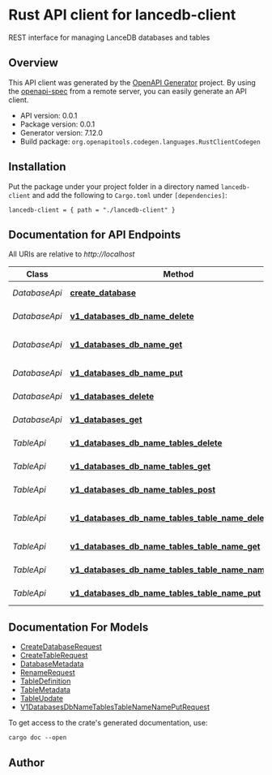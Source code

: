 # Rust API client for lancedb-client

REST interface for managing LanceDB databases and tables


## Overview

This API client was generated by the [OpenAPI Generator](https://openapi-generator.tech) project.  By using the [openapi-spec](https://openapis.org) from a remote server, you can easily generate an API client.

- API version: 0.0.1
- Package version: 0.0.1
- Generator version: 7.12.0
- Build package: `org.openapitools.codegen.languages.RustClientCodegen`

## Installation

Put the package under your project folder in a directory named `lancedb-client` and add the following to `Cargo.toml` under `[dependencies]`:

```
lancedb-client = { path = "./lancedb-client" }
```

## Documentation for API Endpoints

All URIs are relative to *http://localhost*

Class | Method | HTTP request | Description
------------ | ------------- | ------------- | -------------
*DatabaseApi* | [**create_database**](docs/DatabaseApi.md#create_database) | **POST** /v1/databases | Create new database
*DatabaseApi* | [**v1_databases_db_name_delete**](docs/DatabaseApi.md#v1_databases_db_name_delete) | **DELETE** /v1/databases/{dbName} | Delete database
*DatabaseApi* | [**v1_databases_db_name_get**](docs/DatabaseApi.md#v1_databases_db_name_get) | **GET** /v1/databases/{dbName} | Get database metadata
*DatabaseApi* | [**v1_databases_db_name_put**](docs/DatabaseApi.md#v1_databases_db_name_put) | **PUT** /v1/databases/{dbName} | Rename database
*DatabaseApi* | [**v1_databases_delete**](docs/DatabaseApi.md#v1_databases_delete) | **DELETE** /v1/databases | Delete all databases
*DatabaseApi* | [**v1_databases_get**](docs/DatabaseApi.md#v1_databases_get) | **GET** /v1/databases | List databases
*TableApi* | [**v1_databases_db_name_tables_delete**](docs/TableApi.md#v1_databases_db_name_tables_delete) | **DELETE** /v1/databases/{dbName}/tables | Delete all tables
*TableApi* | [**v1_databases_db_name_tables_get**](docs/TableApi.md#v1_databases_db_name_tables_get) | **GET** /v1/databases/{dbName}/tables | List tables in database
*TableApi* | [**v1_databases_db_name_tables_post**](docs/TableApi.md#v1_databases_db_name_tables_post) | **POST** /v1/databases/{dbName}/tables | Create new table
*TableApi* | [**v1_databases_db_name_tables_table_name_delete**](docs/TableApi.md#v1_databases_db_name_tables_table_name_delete) | **DELETE** /v1/databases/{dbName}/tables/{tableName} | Delete a specific table
*TableApi* | [**v1_databases_db_name_tables_table_name_get**](docs/TableApi.md#v1_databases_db_name_tables_table_name_get) | **GET** /v1/databases/{dbName}/tables/{tableName} | Get table metadata
*TableApi* | [**v1_databases_db_name_tables_table_name_name_put**](docs/TableApi.md#v1_databases_db_name_tables_table_name_name_put) | **PUT** /v1/databases/{dbName}/tables/{tableName}/name | Rename table
*TableApi* | [**v1_databases_db_name_tables_table_name_put**](docs/TableApi.md#v1_databases_db_name_tables_table_name_put) | **PUT** /v1/databases/{dbName}/tables/{tableName} | Update table data


## Documentation For Models

 - [CreateDatabaseRequest](docs/CreateDatabaseRequest.md)
 - [CreateTableRequest](docs/CreateTableRequest.md)
 - [DatabaseMetadata](docs/DatabaseMetadata.md)
 - [RenameRequest](docs/RenameRequest.md)
 - [TableDefinition](docs/TableDefinition.md)
 - [TableMetadata](docs/TableMetadata.md)
 - [TableUpdate](docs/TableUpdate.md)
 - [V1DatabasesDbNameTablesTableNameNamePutRequest](docs/V1DatabasesDbNameTablesTableNameNamePutRequest.md)


To get access to the crate's generated documentation, use:

```
cargo doc --open
```

## Author



